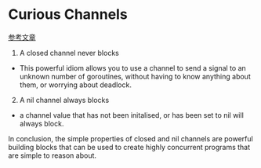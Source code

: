 Curious Channels
====================================

[参考文章](https://dave.cheney.net/2013/04/30/curious-channels)

1. A closed channel never blocks
  * This powerful idiom allows you to use a channel to send a signal to an unknown number of goroutines, 
    without having to know anything about them, or worrying about deadlock.

2. A nil channel always blocks
  * a channel value that has not been initalised, or has been set to nil will always block. 


In conclusion, the simple properties of closed and nil channels are powerful building blocks that can be used to create highly concurrent programs that are simple to reason about.


